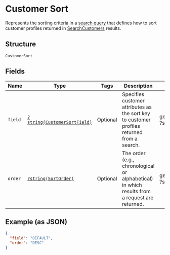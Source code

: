 
# Customer Sort

Represents the sorting criteria in a [search query](../../doc/models/customer-query.md) that defines how to sort
customer profiles returned in [SearchCustomers](../../doc/apis/customers.md#search-customers) results.

## Structure

`CustomerSort`

## Fields

| Name | Type | Tags | Description | Getter | Setter |
|  --- | --- | --- | --- | --- | --- |
| `field` | [`?string(CustomerSortField)`](../../doc/models/customer-sort-field.md) | Optional | Specifies customer attributes as the sort key to customer profiles returned from a search. | getField(): ?string | setField(?string field): void |
| `order` | [`?string(SortOrder)`](../../doc/models/sort-order.md) | Optional | The order (e.g., chronological or alphabetical) in which results from a request are returned. | getOrder(): ?string | setOrder(?string order): void |

## Example (as JSON)

```json
{
  "field": "DEFAULT",
  "order": "DESC"
}
```


